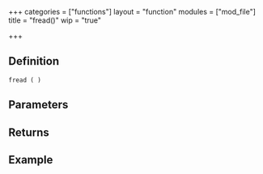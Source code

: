 +++
categories = ["functions"]
layout = "function"
modules = ["mod_file"]
title = "fread()"
wip = "true"

+++

## Definition

    fread ( )

## Parameters

## Returns

## Example

```
```
